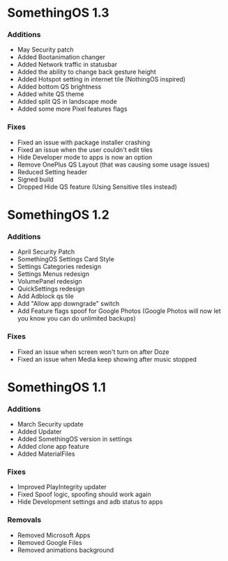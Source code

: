 # SomethingOS 1.3

### Additions
- May Security patch
- Added Bootanimation changer
- Added Network traffic in statusbar
- Added the ability to change back gesture height
- Added Hotspot setting in internet tile (NothingOS inspired)
- Added bottom QS brightness
- Added white QS theme
- Added split QS in landscape mode
- Added some more Pixel features flags

### Fixes
- Fixed an issue with package installer crashing
- Fixed an issue when the user couldn't edit tiles
- Hide Developer mode to apps is now an option
- Remove OnePlus QS Layout (that was causing some usage issues)
- Reduced Setting header
- Signed build
- Dropped Hide QS feature (Using Sensitive tiles instead)

# SomethingOS 1.2

### Additions
- April Security Patch
- SomethingOS Settings Card Style
- Settings Categories redesign
- Settings Menus redesign
- VolumePanel redesign
- QuickSettings redesign
- Add Adblock qs tile
- Add "Allow app downgrade" switch
- Add Feature flags spoof for Google Photos (Google Photos will now let you know you can do unlimited backups)

### Fixes
- Fixed an issue when screen won't turn on after Doze
- Fixed an issue when Media keep showing after music stopped

# SomethingOS 1.1

### Additions
- March Security update
- Added Updater
- Added SomethingOS version in settings
- Added clone app feature
- Added MaterialFiles

### Fixes
- Improved PlayIntegrity updater
- Fixed Spoof logic, spoofing should work again
- Hide Development settings and adb status to apps

### Removals
- Removed Microsoft Apps
- Removed Google Files
- Removed animations background